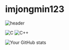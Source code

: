 # imjongmin123


![header](https://capsule-render.vercel.app/api?type=wave&color=random&height=300&section=header&text=holy%20moly&fontSize=90)

![C](https://img.shields.io/badge/-C-black?style=flat-square&logo=c)
![C++](https://img.shields.io/badge/-C++-black?style=flat-square&logo=cplusplus)


![Your GitHub stats](https://github-readme-stats.vercel.app/api?username=imjongmin123&show_icons=true&theme=great-gatsby)
